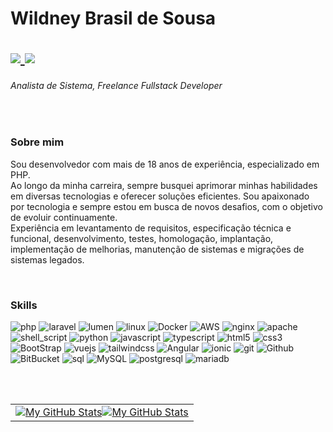 <h1>
  
  Wildney Brasil de Sousa

<span align="right" >
  <a href="mailto:wbrasilsousa@gmail.com">
		<img src="https://img.shields.io/badge/Gmail-D14836?style=for-the-badge&logo=gmail&logoColor=white" />
	</a>
  
  <a align="right" href="https://github.com/wbrasilsousa">
    <img src="https://img.shields.io/badge/Github-181717?style=for-the-badge&logo=Github&logoColor=white" />
  </a>
  </span>
</h1>

<h6>Analista de Sistema, Freelance Fullstack Developer</h6>

<br>

### Sobre mim

Sou desenvolvedor com mais de 18 anos de experiência, especializado em PHP.<br>
Ao longo da minha carreira, sempre busquei aprimorar minhas habilidades em diversas tecnologias e oferecer soluções eficientes. Sou apaixonado por tecnologia e sempre estou em busca de novos desafios, com o objetivo de evoluir continuamente.<br>
Experiência em levantamento de requisitos, especificação técnica e funcional, desenvolvimento, testes, homologação, implantação, implementação de melhorias, manutenção de sistemas e migrações de sistemas legados.

<br>

### Skills

![php](https://img.shields.io/badge/PHP-777BB4?style=for-the-badge&logo=php&logoColor=white)
![laravel](https://img.shields.io/badge/Laravel-FF2D20?style=for-the-badge&logo=laravel&logoColor=white)
![lumen](https://img.shields.io/badge/Lumen-E74430?style=for-the-badge&logo=lumen&logoColor=white)
![linux](https://img.shields.io/badge/Linux%20❤️-FCC624?style=for-the-badge&logo=linux&logoColor=white)
![Docker](https://img.shields.io/badge/docker%20-%230db7ed.svg?&style=for-the-badge&logo=docker&logoColor=white)
![AWS](https://img.shields.io/badge/-AWS-232F3E?style=for-the-badge&logo=amazon-aws&logoColor=white)
![nginx](https://img.shields.io/badge/nginx-269539?style=for-the-badge&logo=nginx&logoColor=white)
![apache](https://img.shields.io/badge/apache-D22128?style=for-the-badge&logo=apache&logoColor=white)
![shell_script](https://img.shields.io/badge/Shell_script-239120?style=for-the-badge&logo=gnu-bash&logoColor=white)
![python](https://img.shields.io/badge/Python-0077B5?style=for-the-badge&logo=python&logoColor=white)
![javascript](https://img.shields.io/badge/Javascript-F7DF1E?style=for-the-badge&logo=javascript&logoColor=1d1d1d)
![typescript](https://img.shields.io/badge/Typescript-3178C6?style=for-the-badge&logo=typescript&logoColor=white)
![html5](https://img.shields.io/badge/HTML-ff0d00?style=for-the-badge&logo=html5&logoColor=white)
![css3](https://img.shields.io/badge/CSS-196eff?style=for-the-badge&logo=css3&logoColor=white)
![BootStrap](https://img.shields.io/badge/Bootstrap-7952B3?style=for-the-badge&logo=bootstrap&logoColor=white)
![vuejs](https://img.shields.io/badge/VueJS-4FC08D?style=for-the-badge&logo=vue.js&logoColor=white)
![tailwindcss](https://img.shields.io/badge/TailwindCSS-38B2AC?style=for-the-badge&logo=Tailwind-CSS&logoColor=white)
![Angular](https://img.shields.io/badge/Angular-DD0031?style=for-the-badge&logo=angular&logoColor=white)
![ionic](https://img.shields.io/badge/Ionic-3880FF?style=for-the-badge&logo=ionic&logoColor=white)
![git](https://img.shields.io/badge/git-F05032?style=for-the-badge&logo=git&logoColor=white)
![Github](https://img.shields.io/badge/github%20-%23121011.svg?&style=for-the-badge&logo=github&logoColor=white)
![BitBucket](https://img.shields.io/badge/bitbucket%20-%230047B3.svg?&style=for-the-badge&logo=bitbucket&logoColor=white)
![sql](https://img.shields.io/badge/SQL-CC2927?style=for-the-badge&logo=microsoft-sql-server&logoColor=white)
![MySQL](https://img.shields.io/badge/MySQL-4479A1?style=for-the-badge&logo=MySQL&logoColor=white)
![postgresql](https://img.shields.io/badge/PostgreSQL-336791?style=for-the-badge&logo=PostgreSQL&logoColor=white)
![mariadb](https://img.shields.io/badge/MariaDB-003545?style=for-the-badge&logo=MariaDB&logoColor=white)





<br><br>


<table>
  <tr>
    <td colspan="2" align="center"><a href="https://github.com/wbrasilsousa#gh-light-mode-only"><img src="https://raw.githubusercontent.com/vaibhavvikas/vaibhavvikas/output/github-contribution-grid-snake-default.svg#gh-light-mode-only" alt="My GitHub Stats"/></a><a href="https://github.com/wbrasilsousa#gh-dark-mode-only"><img src="https://raw.githubusercontent.com/vaibhavvikas/vaibhavvikas/output/github-contribution-grid-snake-dark.svg#gh-dark-mode-only" alt="My GitHub Stats"/></a></td>
  </tr>
</table>
